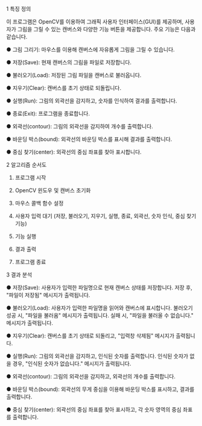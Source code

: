 1 특징 정의


이 프로그램은 OpenCV를 이용하여 그래픽 사용자 인터페이스(GUI)를 제공하며, 사용자가 그림을 그릴 수 있는 캔버스와 다양한 기능 버튼을 제공합니다. 주요 기능은 다음과 같습니다.


● 그림 그리기: 마우스를 이용해 캔버스에 자유롭게 그림을 그릴 수 있습니다.

● 저장(Save): 현재 캔버스의 그림을 파일로 저장합니다.

● 불러오기(Load): 저장된 그림 파일을 캔버스로 불러옵니다.

● 지우기(Clear): 캔버스를 초기 상태로 되돌립니다.

● 실행(Run): 그림의 외곽선을 감지하고, 숫자를 인식하여 결과를 출력합니다.

● 종료(Exit): 프로그램을 종료합니다.

● 외곽선(contour): 그림의 외곽선을 감지하여 개수를 출력합니다.

● 바운딩 박스(bound): 외곽선의 바운딩 박스를 표시해 결과를 출력합니다.

● 중심 찾기(center): 외곽선의 중심 좌표를 찾아 표시합니다.


2 알고리즘 순서도


1. 프로그램 시작

2. OpenCV 윈도우 및 캔버스 초기화

3. 마우스 콜백 함수 설정

4. 사용자 입력 대기 (저장, 불러오기, 지우기, 실행, 종료, 외곽선, 숫자 인식, 중심 찾기 기능)

5. 기능 실행

6. 결과 출력

7. 프로그램 종료


3 결과 분석


● 저장(Save): 사용자가 입력한 파일명으로 현재 캔버스 상태를 저장합니다. 저장 후, "파일이 저장됨" 메시지가 출력됩니다.

● 불러오기(Load): 사용자가 입력한 파일명을 읽어와 캔버스에 표시합니다. 불러오기 성공 시, "파일을 불러옴" 메시지가 출력됩니다. 실패 시, "파일을 불러올 수 없습니다." 메시지가 출력됩니다.

● 지우기(Clear): 캔버스를 초기 상태로 되돌리고, "입력창 삭제됨" 메시지가 출력됩니다.

● 실행(Run): 그림의 외곽선을 감지하고, 인식된 숫자를 출력합니다. 인식된 숫자가 없을 경우, "인식된 숫자가 없습니다." 메시지가 출력됩니다.

● 외곽선(contour): 그림의 외곽선을 감지하고, 외곽선의 개수를 출력합니다.

● 바운딩 박스(bound): 외곽선의 무게 중심을 이용해 바운딩 박스를 표시하고, 결과를 출력합니다.

● 중심 찾기(center): 외곽선의 중심 좌표를 찾아 표시하고, 각 숫자 영역의 중심 좌표를 출력합니다.
